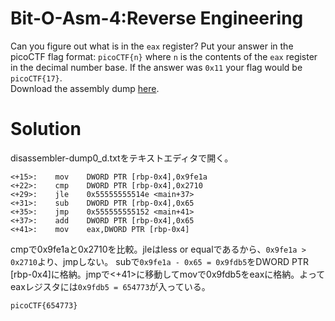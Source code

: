 # Bit-O-Asm-4:Reverse Engineering

Can you figure out what is in the `eax` register? Put your answer in the picoCTF flag format: `picoCTF{n}` where `n` is the contents of the `eax` register in the decimal number base. If the answer was `0x11` your flag would be `picoCTF{17}`.\
Download the assembly dump [here]().

# Solution

disassembler-dump0_d.txtをテキストエディタで開く。
```
<+15>:    mov    DWORD PTR [rbp-0x4],0x9fe1a
<+22>:    cmp    DWORD PTR [rbp-0x4],0x2710
<+29>:    jle    0x55555555514e <main+37>
<+31>:    sub    DWORD PTR [rbp-0x4],0x65
<+35>:    jmp    0x555555555152 <main+41>
<+37>:    add    DWORD PTR [rbp-0x4],0x65
<+41>:    mov    eax,DWORD PTR [rbp-0x4]
```
cmpで0x9fe1aと0x2710を比較。jleはless or equalであるから、`0x9fe1a > 0x2710`より、jmpしない。
subで`0x9fe1a - 0x65 = 0x9fdb5`をDWORD PTR [rbp-0x4]に格納。jmpで<+41>に移動してmovで0x9fdb5をeaxに格納。よってeaxレジスタには`0x9fdb5 = 654773`が入っている。

`picoCTF{654773}`

